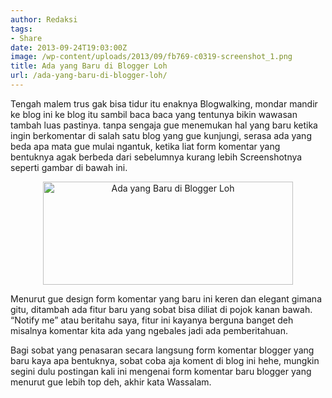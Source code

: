```yaml
---
author: Redaksi
tags:
- Share
date: 2013-09-24T19:03:00Z
image: /wp-content/uploads/2013/09/fb769-c0319-screenshot_1.png
title: Ada yang Baru di Blogger Loh
url: /ada-yang-baru-di-blogger-loh/
---
```


<div dir="ltr" style="text-align:left;">
  Tengah malem trus gak bisa tidur itu enaknya Blogwalking, mondar mandir ke blog ini ke blog itu sambil baca baca yang tentunya bikin wawasan tambah luas pastinya. tanpa sengaja gue menemukan hal yang baru ketika ingin berkomentar di salah satu blog yang gue kunjungi, serasa ada yang beda apa mata gue mulai ngantuk, ketika liat form komentar yang bentuknya agak berbeda dari sebelumnya kurang lebih Screenshotnya seperti gambar di bawah ini.</p> 
  
  <div style="clear:both;text-align:center;">
    <a href="https://wildanfauzyart.files.wordpress.com/2013/09/fb769-c0319-screenshot_1.png" style="margin-left:1em;margin-right:1em;"><img loading="lazy" alt="Ada yang Baru di Blogger Loh" border="0" height="165" src="https://wildanfauzyart.files.wordpress.com/2013/09/fb769-c0319-screenshot_1.png?w=300&#038;resize=400%2C165" title="Ada yang Baru di Blogger Loh" width="400" data-recalc-dims="1" /></a>
  </div>
  
  <div style="clear:both;text-align:center;">
  </div>
  
  <p>
    Menurut gue design form komentar yang baru ini keren dan elegant gimana gitu, ditambah ada fitur baru yang sobat bisa diliat di pojok kanan bawah. &#8220;Notify me&#8221; atau beritahu saya, fitur ini kayanya berguna banget deh misalnya komentar kita ada yang ngebales jadi ada pemberitahuan.
  </p>
  
  <p>
    Bagi sobat yang penasaran secara langsung form komentar blogger yang baru kaya apa bentuknya, sobat coba aja koment di blog ini hehe, mungkin segini dulu postingan kali ini mengenai form komentar baru blogger yang menurut gue lebih top deh, akhir kata Wassalam.
  </p>
</div>